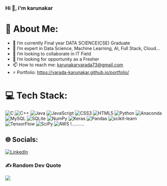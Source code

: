 ### Hi 👋, i'm karunakar


# 💫 About Me:

- 🔭 I’m currently Final year DATA SCIENCE(CSE) Graduate
- 🌱 I’m expert in Data Science, Machine Learning, AI, Full Stack, Cloud...
- 👯 I’m looking to collaborate in IT Field
- 🤔 I’m looking for opportunity as a Fresher
- 📫 How to reach me: karunakarvarada73@gmail.com
- ⚡ Portfolio: https://varada-karunakar.github.io/portfolio/

# 💻 Tech Stack:
![C](https://img.shields.io/badge/c-%2300599C.svg?style=flat&logo=c&logoColor=white) ![C++](https://img.shields.io/badge/c++-%2300599C.svg?style=flat&logo=c%2B%2B&logoColor=white) ![Java](https://img.shields.io/badge/Java-%231572B6.svg?style=flat&logo=Java&logoColor=white) ![JavaScript](https://img.shields.io/badge/JavaScript-%231572B6.svg?style=flat&logo=JavaScript&logoColor=white) ![CSS3](https://img.shields.io/badge/css3-%231572B6.svg?style=flat&logo=css3&logoColor=white) ![HTML5](https://img.shields.io/badge/html5-%23E34F26.svg?style=flat&logo=html5&logoColor=white) ![Python](https://img.shields.io/badge/python-3670A0?style=flat&logo=python&logoColor=ffdd54) ![Anaconda](https://img.shields.io/badge/Anaconda-%2344A833.svg?style=flat&logo=anaconda&logoColor=white) ![MySQL](https://img.shields.io/badge/mysql-%2300f.svg?style=flat&logo=mysql&logoColor=white) ![SQLite](https://img.shields.io/badge/sqlite-%2307405e.svg?style=flat&logo=sqlite&logoColor=white) ![NumPy](https://img.shields.io/badge/numpy-%23013243.svg?style=flat&logo=numpy&logoColor=white) ![Keras](https://img.shields.io/badge/Keras-%23D00000.svg?style=flat&logo=Keras&logoColor=white) ![Pandas](https://img.shields.io/badge/pandas-%23150458.svg?style=flat&logo=pandas&logoColor=white) ![scikit-learn](https://img.shields.io/badge/scikit--learn-%23F7931E.svg?style=flat&logo=scikit-learn&logoColor=white) ![TensorFlow](https://img.shields.io/badge/TensorFlow-%23FF6F00.svg?style=flat&logo=TensorFlow&logoColor=white) ![SciPy](https://img.shields.io/badge/SciPy-%230C55A5.svg?style=flat&logo=scipy&logoColor=%white) ![AWS](https://img.shields.io/badge/AWS-3670A0?style=flat&logo=AWS&logoColor=ffdd54) !..........

## 🌐 Socials:
[![LinkedIn](https://img.shields.io/badge/LinkedIn-%230077B5.svg?logo=linkedin&logoColor=white)](https://www.linkedin.com/in/karunakar-varada-371911247/)


### ✍️ Random Dev Quote
![](https://quotes-github-readme.vercel.app/api?type=horizontal&theme=radical)


